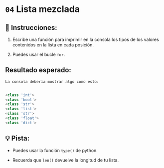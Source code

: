# `04` Lista mezclada

## 📝 Instrucciones:

1. Escribe una función para imprimir en la consola los tipos de los valores contenidos en la lista en cada posición.

2. Puedes usar el bucle `for`.

## Resultado esperado:

```py
La consola debería mostrar algo como esto:


<class 'int'>
<class 'bool'>
<class 'str'>
<class 'list'>
<class 'str'>
<class 'float'>
<class 'dict'>
```

## 💡 Pista:

- Puedes usar la función `type()` de python.

- Recuerda que `len()` devuelve la longitud de tu lista.
